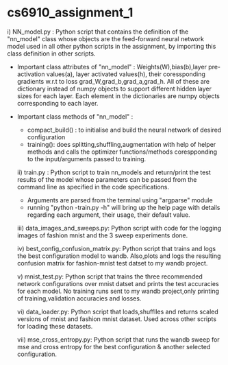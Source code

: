 # cs6910_assignment_1

i) NN_model.py : Python script that contains the definition of the "nn_model" class whose objects are the feed-forward neural network model used in all
other python scripts in the assignment, by importing this class definition in other scripts.

- Important class attributes of "nn_model" :  Weights(W),bias(b),layer pre-activation values(a), layer activated values(h), their coressponding gradients w.r.t to loss grad_W,grad_b,grad_a,grad_h. All of these are dictionary instead of numpy objects to support different hidden layer sizes for each layer. Each element in the dictionaries are numpy objects corresponding to each layer.

- Important class methods of "nn_model" :
  - compact_build() : to initialise and build the neural network of desired configuration
  - training(): does splitting,shuffling,augmentation with help of helper methods and calls the optimizer functions/methods corespponding to the input/arguments passed     to training.
  
  ii) train.py : Python script to train nn_models and return/print the test results of the model whose parameters can be passed from the command line as specified in the code specifications. 
  - Arguments are parsed from the terminal using "argparse" module
  - running "python -train.py -h" will bring up the help page with details regarding each argument, their usage, their default value.
  
  iii) data_images_and_sweeps.py: Python script with code for the logging images of fashion mnist and the 3 sweep experiments done.
  
  iv) best_config_confusion_matrix.py: Python script that trains and logs the best configuration model to wandb. Also,plots and logs the resulting confusion matrix for fashion-mnist test datset to my wandb project.
  
  v) mnist_test.py: Python script that trains the three recommended network configurations over mnist datset and prints the test accuracies for each model. No training runs sent to my wandb project,only printing of training,validation accuracies and losses.
  
  vi) data_loader.py: Python script that loads,shufflles and returns scaled versions of mnist and fashion mnist dataset. Used across other scripts for loading these datasets.
  
  vii) mse_cross_entropy.py: Python script that runs the wandb sweep for mse and cross entropy for the best configuration & another selected configuration.
  
  
